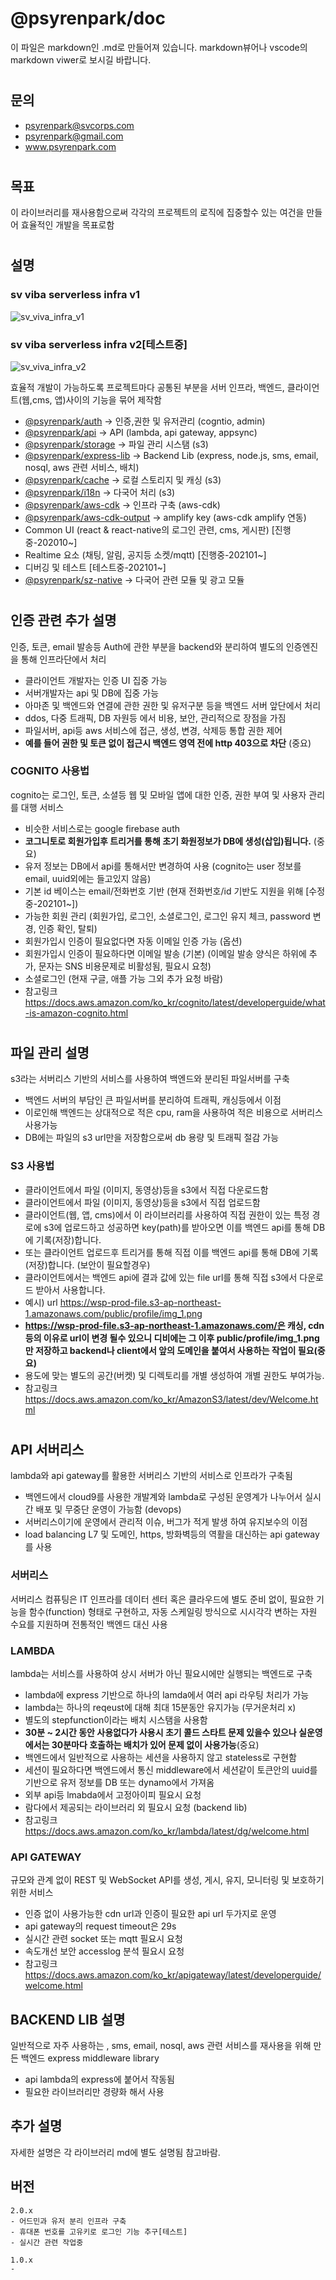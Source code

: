 # @psyrenpark/doc

이 파일은 markdown인 .md로 만들어져 있습니다. markdown뷰어나 vscode의 markdown viwer로 보시길 바랍니다.

#

## 문의

- psyrenpark@svcorps.com
- psyrenpark@gmail.com
- www.psyrenpark.com

#

## 목표

이 라이브러리를 재사용함으로써 각각의 프로젝트의 로직에 집중할수 있는 여건을 만들어 효율적인 개발을 목표로함

#

## 설명

### sv viba serverless infra v1
![sv_viva_infra_v1](https://user-images.githubusercontent.com/21073578/105474653-d708b080-5ce1-11eb-9d62-feb3e95a469d.png)

### sv viba serverless infra v2[테스트중]
![sv_viva_infra_v2](https://user-images.githubusercontent.com/21073578/105474733-ec7dda80-5ce1-11eb-8ed4-a5355eda87f2.png)

효율적 개발이 가능하도록 프로젝트마다 공통된 부분을 서버 인프라, 백엔드, 클라이언트(웹,cms, 앱)사이의 기능을 묶어 제작함

- [@psyrenpark/auth](https://www.npmjs.com/package/@psyrenpark/auth) -> 인증,권한 및 유저관리 (cogntio, admin)
- [@psyrenpark/api](https://www.npmjs.com/package/@psyrenpark/api) -> API (lambda, api gateway, appsync)
- [@psyrenpark/storage](https://www.npmjs.com/package/@psyrenpark/storage) -> 파일 관리 시스탬 (s3)
- [@psyrenpark/express-lib](https://www.npmjs.com/package/@psyrenpark/express-lib) -> Backend Lib (express, node.js, sms, email, nosql, aws 관련 서비스, 배치)
- [@psyrenpark/cache](https://www.npmjs.com/package/@psyrenpark/cache) -> 로컬 스토리지 및 캐싱 (s3)
- [@psyrenpark/i18n](https://www.npmjs.com/package/@psyrenpark/i18n) -> 다국어 처리 (s3)
- [@psyrenpark/aws-cdk](https://www.npmjs.com/package/@psyrenpark/aws-cdk) -> 인프라 구축 (aws-cdk)
- [@psyrenpark/aws-cdk-output](https://www.npmjs.com/package/@psyrenpark/aws-cdk-output) -> amplify
  key (aws-cdk amplify 연동)
- Common UI (react & react-native의 로그인 관련, cms, 게시판) [진행중-202010~]
- Realtime 요소 (채팅, 알림, 공지등 소켓/mqtt) [진행중-202101~]
- 디버깅 및 테스트 [테스트중-202101~]
- [@psyrenpark/sz-native](https://www.npmjs.com/package/@psyrenpark/sz-native) -> 다국어 관련 모듈 및 광고 모듈

#

## 인증 관련 추가 설명

인증, 토큰, email 발송등 Auth에 관한 부분을 backend와 분리하여 별도의 인증엔진을 통해 인프라단에서 처리

- 클라이언트 개발자는 인증 UI 집중 가능
- 서버개발자는 api 및 DB에 집중 가능
- 아마존 및 백엔드와 연결에 관한 권한 및 유저구분 등을 백엔드 서버 앞단에서 처리
- ddos, 다중 트래픽, DB 자원등 에서 비용, 보안, 관리적으로 장점을 가짐
- 파일서버, api등 aws 서비스에 접근, 생성, 변경, 삭제등 통합 권한 제어
- **예를 들어 권한 및 토큰 없이 접근시 백엔드 영역 전에 http 403으로 차단** (중요)

### COGNITO 사용법

cognito는 로그인, 토큰, 소셜등 웹 및 모바일 앱에 대한 인증, 권한 부여 및 사용자 관리를 대행 서비스

- 비슷한 서비스로는 google firebase auth
- **코그니토로 회원가입후 트리거를 통해 초기 화원정보가 DB에 생성(삽입)됩니다.** (중요)
- 유저 정보는 DB에서 api를 통해서만 변경하여 사용 (cognito는 user 정보를 email, uuid외에는 들고있지 않음)
- 기본 id 베이스는 email/전화번호 기반 (현재 전화번호/id 기반도 지원을 위해 [수정중-202101~])
- 가능한 회원 관리 (회원가입, 로그인, 소셜로그인, 로그인 유지 체크, password 변경, 인증 확인, 탈퇴)
- 회원가입시 인증이 필요없다면 자동 이메일 인증 가능 (옵션)
- 회원가입시 인증이 필요하다면 이메일 발송 (기본) (이메일 발송 양식은 하위에 추가, 문자는 SNS 비용문제로 비활성됨, 필요시 요청)
- 소셜로그인 (현재 구글, 애플 가능 그외 추가 요청 바람)
- 참고링크 https://docs.aws.amazon.com/ko_kr/cognito/latest/developerguide/what-is-amazon-cognito.html

#

## 파일 관리 설명

s3라는 서버리스 기반의 서비스를 사용하여 백엔드와 분리된 파일서버를 구축

- 백엔드 서버의 부담인 큰 파일서버를 분리하여 트래픽, 캐싱등에서 이점
- 이로인해 백엔드는 상대적으로 적은 cpu, ram을 사용하여 적은 비용으로 서버리스 사용가능
- DB에는 파일의 s3 url만을 저장함으로써 db 용량 및 트래픽 절감 가능

### S3 사용법

- 클라이언트에서 파일 (이미지, 동영상)등을 s3에서 직접 다운로드함
- 클라이언트에서 파일 (이미지, 동영상)등을 s3에서 직접 업로드함
- 클라이언트(웹, 앱, cms)에서 이 라이브러리를 사용하여 직접 권한이 있는 특정 경로에 s3에 업로드하고 성공하면 key(path)를 받아오면 이를 백엔드 api를 통해 DB에 기록(저장)합니다.
- 또는 클라이언트 업로드후 트리거를 통해 직접 이를 백엔드 api를 통해 DB에 기록(저장)합니다. (보안이 필요할경우)
- 클라이언트에서는 백엔드 api에 결과 값에 있는 file url를 통해 직접 s3에서 다운로드 받아서 사용합니다.
- 예시) url https://wsp-prod-file.s3-ap-northeast-1.amazonaws.com/public/profile/img_1.png
- **https://wsp-prod-file.s3-ap-northeast-1.amazonaws.com/은 캐싱, cdn등의 이유로 url이 변경 될수 있으니 디비에는 그 이후 public/profile/img_1.png 만 저장하고 backend나 client에서 앞의 도메인을 붙여서 사용하는 작업이 필요(중요)**
- 용도에 맞는 별도의 공간(버켓) 및 디렉토리를 개별 생성하여 개별 권한도 부여가능.
- 참고링크 https://docs.aws.amazon.com/ko_kr/AmazonS3/latest/dev/Welcome.html

#

## API 서버리스

lambda와 api gateway를 활용한 서버리스 기반의 서비스로 인프라가 구축됨

- 백엔드에서 cloud9를 사용한 개발계와 lambda로 구성된 운영계가 나누어서 실시간 배포 및 무중단 운영이 가능함 (devops)
- 서버리스이기에 운영에서 관리적 이슈, 버그가 적게 발생 하여 유지보수의 이점
- load balancing L7 및 도메인, https, 방화벽등의 역활을 대신하는 api gateway를 사용

### 서버리스

서버리스 컴퓨팅은 IT 인프라를 데이터 센터 혹은 클라우드에 별도 준비 없이, 필요한 기능을 함수(function) 형태로 구현하고, 자동 스케일링 방식으로 시시각각 변하는 자원 수요를 지원하며 전통적인 백엔드 대신 사용

### LAMBDA

lambda는 서비스를 사용하여 상시 서버가 아닌 필요시에만 실행되는 백엔드로 구축

- lambda에 express 기반으로 하나의 lamda에서 여러 api 라우팅 처리가 가능
- lambda는 하나의 reqeust에 대해 최대 15분동안 유지가능 (무거운처리 x)
- 별도의 stepfunction이라는 배치 시스탬을 사용함
- **30분 ~ 2시간 동안 사용없다가 사용시 초기 콜드 스타트 문제 있을수 있으나 실운영에서는 30분마다 호출하는 배치가 있어 문제 없이 사용가능**(중요)
- 백엔드에서 일반적으로 사용하는 세션을 사용하지 않고 stateless로 구현함
- 세션이 필요하다면 백엔드에서 통신 middleware에서 세션같이 토큰안의 uuid를 기반으로 유저 정보를 DB 또는 dynamo에서 가져옴
- 외부 api등 lmabda에서 고정아이피 필요시 요청
- 람다에서 제공되는 라이브러리 외 필요시 요청 (backend lib)
- 참고링크 https://docs.aws.amazon.com/ko_kr/lambda/latest/dg/welcome.html

### API GATEWAY

규모와 관계 없이 REST 및 WebSocket API를 생성, 게시, 유지, 모니터링 및 보호하기 위한 서비스

- 인증 없이 사용가능한 cdn url과 인증이 필요한 api url 두가지로 운영
- api gateway의 request timeout은 29s
- 실시간 관련 socket 또는 mqtt 필요시 요청
- 속도개선 보안 accesslog 분석 필요시 요청
- 참고링크 https://docs.aws.amazon.com/ko_kr/apigateway/latest/developerguide/welcome.html

## BACKEND LIB 설명

일반적으로 자주 사용하는 , sms, email, nosql, aws 관련 서비스를 재사용을 위해 만든 백엔드 express middleware library

- api lambda의 express에 붙어서 작동됨
- 필요한 라이브러리만 경량화 해서 사용

## 추가 설명

자세한 설명은 각 라이브러리 md에 별도 설명됨 참고바람.

## 버전

```
2.0.x
- 어드민과 유저 분리 인프라 구축
- 휴대폰 번호를 고유키로 로그인 기능 추구[테스트]
- 실시간 관련 작업중

1.0.x
-
```
